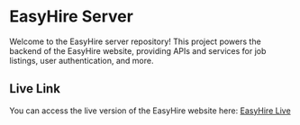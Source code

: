 # EasyHire Server

Welcome to the EasyHire server repository! This project powers the backend of the EasyHire website, providing APIs and services for job listings, user authentication, and more.

## Live Link
You can access the live version of the EasyHire website here: [EasyHire Live](https://easyhire-rasel.web.app)